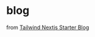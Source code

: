 # blog

from [Tailwind Nextjs Starter Blog](https://github.com/timlrx/tailwind-nextjs-starter-blog)
